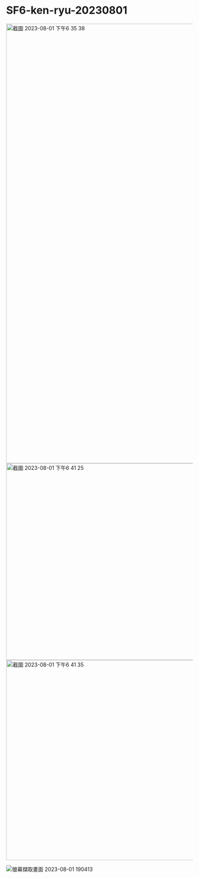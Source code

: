 # SF6-ken-ryu-20230801
<img width="1184" alt="截圖 2023-08-01 下午6 35 38" src="https://github.com/michelle0812/SF6-ken-ryu-20230801/assets/79300809/f497d8a1-cbc6-45f5-9e28-5934d8420b64">


<img width="530" alt="截圖 2023-08-01 下午6 41 25" src="https://github.com/michelle0812/SF6-ken-ryu-20230801/assets/79300809/565b0ab9-56c0-42c1-b58b-cab020d49b87">
<img width="539" alt="截圖 2023-08-01 下午6 41 35" src="https://github.com/michelle0812/SF6-ken-ryu-20230801/assets/79300809/fb28f39d-4998-44a0-a62d-e2b83fb31938">

![螢幕擷取畫面 2023-08-01 190413](https://github.com/michelle0812/SF6-ken-ryu-20230801/assets/79300809/bfed382f-6cc5-4611-8d09-433410fcfed7)
